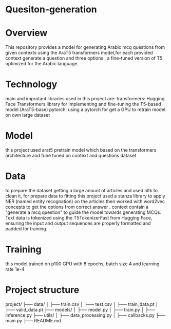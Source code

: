 # Quesiton-generation
# Overview 
This repository provides a model for generating Arabic mcq questions from given contexts using the AraT5 transformers model,for each provided context generate a question and three options , a fine-tuned version of T5 optimized for the Arabic language.
# Technology
main and improtant libraries used in this project are:
transformers: Hugging Face Transformers library for implementing and fine-tuning the T5-based model (AraT5-base)
pytorch: using a pytorch for get a GPU to retrain model on own large dataset
# Model
this project used arat5 pretrain model which based on the transformers architecture and fune tuned on context and questions dataset 
# Data
to prepare the dataset getting a large anount of articles and used nltk to clean it, for prepare data to fitting this project used a stanza library to apply NER (named entity recognation) on the articles then worked with word2vec concepts to get the options from correct answer .
context contain a "generate a mcq question" to guide the model towards generating MCQs.
Text data is tokenized using the T5TokenizerFast from Hugging Face, ensuring the input and output sequences are properly formatted and padded for training.
# Training 
this model trained on p100 GPU with 8 epochs, batch size 4 and learning rate 1e-4
# Project structure 
project/
├── data/
│   ├── train.csv
│   ├── test.csv
│   ├── train_data.pt
│   ├── valid_data.pt
├── models/
│   ├── model.py
│   ├── train.py
│   ├── inference.py
├── utils/
│   ├── data_processing.py
│   ├── callbacks.py
├── main.py
├── README.md

